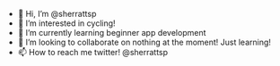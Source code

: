 - 👋 Hi, I’m @sherrattsp
- 👀 I’m interested in cycling!
- 🌱 I’m currently learning beginner app development
- 💞️ I’m looking to collaborate on nothing at the moment! Just learning!
- 📫 How to reach me twitter! @sherrattsp


